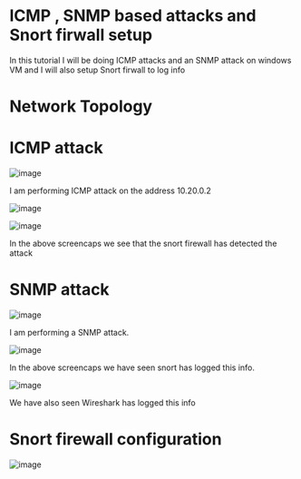 # ICMP , SNMP based attacks and Snort firwall setup

In this tutorial I will be doing ICMP attacks and an SNMP attack on windows VM and I will also setup Snort firwall to log info 

# Network Topology





# ICMP attack 
![image](https://github.com/SgtClutch/Cybersecurity/assets/59116892/028cb014-4470-486a-8d59-f45c43383f38)

I am performing ICMP attack on the address 10.20.0.2 

![image](https://github.com/SgtClutch/Cybersecurity/assets/59116892/2315f696-0d88-4a24-bbe3-0f620eacfad4)

![image](https://github.com/SgtClutch/Cybersecurity/assets/59116892/57765a27-2653-429f-abc9-28d26fb7ada2)

In the above screencaps we see that the snort firewall has detected the attack 

# SNMP attack 

![image](https://github.com/SgtClutch/Cybersecurity/assets/59116892/505ee90b-336c-48ef-a132-c5e8943eafcd)

I am performing a SNMP attack. 

![image](https://github.com/SgtClutch/Cybersecurity/assets/59116892/76332cb1-6756-41bd-98c7-dc220eed0ee8)

In the above screencaps we have seen snort has logged this info. 

![image](https://github.com/SgtClutch/Cybersecurity/assets/59116892/9e929633-758a-4d20-9ff4-0314ccd18f81)

We have also seen Wireshark has logged this info 

# Snort firewall configuration

![image](https://github.com/SgtClutch/Cybersecurity/assets/59116892/a4b0d28a-9bd6-4b05-8a9a-aec553b80254)











